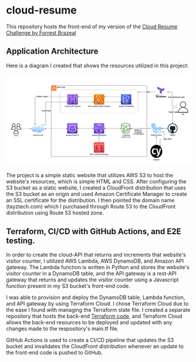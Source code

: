 # cloud-resume
This repository hosts the front-end of my version of the [Cloud Resume Challenge by Forrest Brazeal](https://cloudresumechallenge.dev/docs/the-challenge/)
## Application Architecture
Here is a diagram I created that shows the resources utilized in this project:

![Application Diagram](https://github.com/tzaman98/cloud-resume/blob/main/cloud%20resume%20challenge%20diagram%202.PNG)

The project is a simple static website that utilizes AWS S3 to host the website's resources, which is simple HTML and CSS. After configuring the S3 bucket as a static website, I created a CloudFront distribution that uses the S3 bucket as an origin and used Amazon Certificate Manager to create an SSL certificate for the distribution. I then pointed the domain name (tayztech.com) which I purchased through Route 53 to the CloudFront distribution using Route 53 hosted zone. 

## Terraform, CI/CD with GitHub Actions, and E2E testing. 

In order to create the cloud-API that returns and increments that website's visitor counter, I utilized AWS Lambda, AWS DynamoDB, and Amazon API gateway. The Lambda function is written in Python and stores the website's visitor counter in a DynamoDB table, and the API gateway is a rest-API gateway that returns and updates the visitor counter using a Javascript function present in my S3 bucket's front-end code. 

I was able to provision and deploy the DynamoDB table, Lambda function, and API gateway by using Terraform Cloud. I chose Terraform Cloud due to the ease I found with managing the Terraform state file. I created a separate repository that hosts the back-end [Terraform code](https://github.com/tzaman98/cloud-resume-backend), and Terraform Cloud allows the back-end resources to be deployed and updated with any changes made to the respository's main.tf file. 

GitHub Actions is used to create a CI/CD pipeline that updates the S3 bucket and invalidates the CloudFront distribution whenever an update to the front-end code is pushed to GitHub. 
